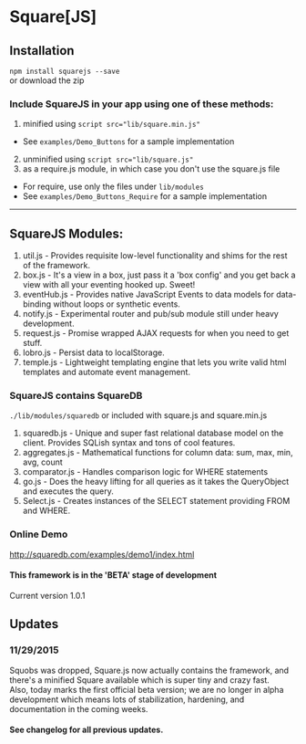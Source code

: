 # Square[JS]


## Installation
`npm install squarejs --save`  
or download the zip


### Include SquareJS in your app using one of these methods:
1. minified using `script src="lib/square.min.js"`
  * See `examples/Demo_Buttons` for a sample implementation
2. unminified using `script src="lib/square.js"`
3. as a require.js module, in which case you don't use the square.js file
  * For require, use only the files under `lib/modules`
  * See `examples/Demo_Buttons_Require` for a sample implementation
  
___

## SquareJS Modules:
1. util.js - Provides requisite low-level functionality and shims for the rest of the framework.
2. box.js - It's a view in a box, just pass it a 'box config' and you get back a view with all your eventing hooked up. Sweet!
3. eventHub.js - Provides native JavaScript Events to data models for data-binding without loops or synthetic events.
4. notify.js - Experimental router and pub/sub module still under heavy development.
5. request.js - Promise wrapped AJAX requests for when you need to get stuff.
6. lobro.js - Persist data to localStorage.
7. temple.js - Lightweight templating engine that lets you write valid html templates and automate event management.

### SquareJS contains SquareDB
`./lib/modules/squaredb` or included with square.js and square.min.js
1. squaredb.js - Unique and super fast relational database model on the client. Provides SQLish syntax and tons of cool features.
2. aggregates.js - Mathematical functions for column data: sum, max, min, avg, count
3. comparator.js - Handles comparison logic for WHERE statements
4. go.js - Does the heavy lifting for all queries as it takes the QueryObject and executes the query.
5. Select.js - Creates instances of the SELECT statement providing FROM and WHERE.

### Online Demo
http://squaredb.com/examples/demo1/index.html

#### This framework is in the 'BETA' stage of development
Current version 1.0.1

## Updates
### 11/29/2015
Squobs was dropped, Square.js now actually contains the framework, and there's a minified Square available which is super tiny and crazy fast.  
Also, today marks the first official beta version; we are no longer in alpha development which means lots of stabilization, hardening, and documentation in the coming weeks.

#### See changelog for all previous updates.
